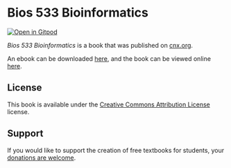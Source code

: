 # Bios 533 Bioinformatics

[![Open in Gitpod](https://gitpod.io/button/open-in-gitpod.svg)](https://gitpod.io/from-referrer/)

_Bios 533 Bioinformatics_ is a book that was published on [cnx.org](https://cnx.org/).

An ebook can be downloaded [here](https://github.com/cnx-user-books/cnxbook-bios-533-bioinformatics/releases/latest), and the book can be viewed online [here](https://github.com/cnx-user-books/cnxbook-bios-533-bioinformatics/releases/latest).

## License
This book is available under the [Creative Commons Attribution License](./LICENSE) license.

## Support
If you would like to support the creation of free textbooks for students, your [donations are welcome](https://riceconnect.rice.edu/donation/support-openstax-banner).
